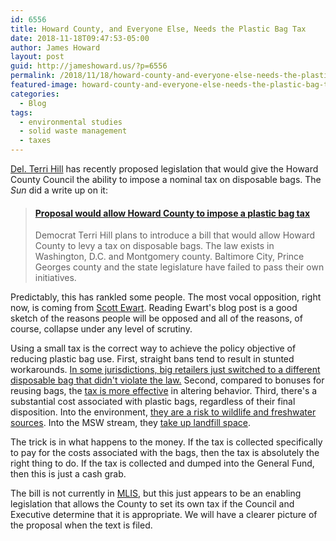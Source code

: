 ```yaml
---
id: 6556
title: Howard County, and Everyone Else, Needs the Plastic Bag Tax
date: 2018-11-18T09:47:53-05:00
author: James Howard
layout: post
guid: http://jameshoward.us/?p=6556
permalink: /2018/11/18/howard-county-and-everyone-else-needs-the-plastic-bag-tax/
featured-image: howard-county-and-everyone-else-needs-the-plastic-bag-tax.jpg
categories:
  - Blog
tags:
  - environmental studies
  - solid waste management
  - taxes
---
```

[Del. Terri
Hill](https://msa.maryland.gov/msa/mdmanual/06hse/html/msa17057.html) has
recently proposed legislation that would give the Howard County
Council the ability to impose a nominal tax on disposable bags.
The _Sun_ did a write up on it:

<blockquote class="embedly-card" data-card-key="66f8489580e04fc4a88a724eb5058bb3" data-card-branding="0" data-card-type="article-full"><h4><a href="https://www.baltimoresun.com/news/maryland/howard/ph-ho-cf-bag-tax-1122-story.html">Proposal would allow Howard County to impose a plastic bag tax</a></h4><p>Democrat Terri Hill plans to introduce a bill that would allow Howard County to levy a tax on disposable bags. The law exists in Washington, D.C. and Montgomery county. Baltimore City, Prince Georges county and the state legislature have failed to pass their own initiatives.</p></blockquote>
<script async src="//cdn.embedly.com/widgets/platform.js" charset="UTF-8"></script>

Predictably, this has rankled some people.  The most vocal opposition,
right now, is coming from [Scott
Ewart](https://scotteblog.com/2018/11/14/public-notice-for-hearing-on-local-bills-agenda-and-proposed-bills-update/).
Reading Ewart's blog post is a good sketch of the reasons people
will be opposed and all of the reasons, of course, collapse under
any level of scrutiny.

Using a small tax is the correct way to achieve the policy objective
of reducing plastic bag use.  First, straight bans tend to result
in stunted workarounds.  [In some jurisdictions, big retailers just
switched to a different disposable bag that didn't violate the
law.](https://www.huffingtonpost.com/entry/why-carryout-bag-fees-are-better-than-plastic-bag-bans_us_588187ace4b08f5134b61f79)
Second, compared to bonuses for reusing bags, the [tax is more
effective](https://www.taxpolicycenter.org/taxvox/case-plastic-bag-tax-why-dont-we-all-carry-weight)
in altering behavior.  Third, there's a substantial cost associated
with plastic bags, regardless of their final disposition. Into the
environment, [they are a risk to wildlife and freshwater
sources](https://www.citizenscampaign.org/campaigns/plastic-bags.asp). Into
the MSW stream, they [take up landfill
space](https://blogs.ei.columbia.edu/2012/01/31/what-happens-to-all-that-plastic/).

The trick is in what happens to the money.  If the tax is collected
specifically to pay for the costs associated with the bags, then
the tax is absolutely the right thing to do. If the tax is collected
and dumped into the General Fund, then this is just a cash grab.

The bill is not currently in [MLIS](http://mlis.state.md.us/), but
this just appears to be an enabling legislation that allows the
County to set its own tax if the Council and Executive determine
that it is appropriate.  We will have a clearer picture of the
proposal when the text is filed.
